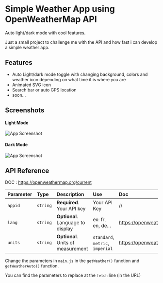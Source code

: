 
# Simple Weather App using OpenWeatherMap API
Auto light/dark mode with cool features.

Just a small project to challenge me with the API and how fast i can develop a simple weather app.


## Features

- Auto Light/dark mode toggle with changing background, colors and weather icon depending on what time it is where you are
- Animated SVG icon
- Search bar or auto GPS location
- soon...


## Screenshots

#### Light Mode
![App Screenshot](https://i.imgur.com/YuWvV17.png)
#### Dark Mode
![App Screenshot](https://i.imgur.com/wI9vDeu.png)


## API Reference

DOC : https://openweathermap.org/current



| Parameter | Type     | Description                |Use|Doc|
| :-------- | :------- | :------------------------- | :---------- | :---------- |
| `appid` | `string` | **Required**. Your API key | Your API Key | //|
| `lang` | `string` | **Optional**. Language to display | ex: fr, en, de...| https://openweathermap.org/current#multi |
| `units` | `string` | **Optional**. Units of measurement | `standard`, `metric`, `imperial` | https://openweathermap.org/current#data|


Change the parameters in `main.js` in the `getWeather()` function and `getWeatherAuto()` function.

You can find the parameters to replace at the `fetch` line (in the URL)
